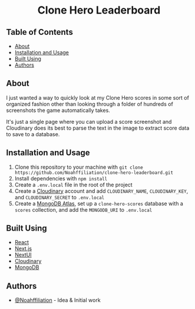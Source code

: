 <h1 align="center">Clone Hero Leaderboard</h1>

## Table of Contents
- [About](#about)
- [Installation and Usage](#install_and_usage)
- [Built Using](#built_using)
- [Authors](#authors)

## About <a name = "about"></a>
I just wanted a way to quickly look at my Clone Hero scores in some sort of organized fashion other than looking through a folder of hundreds of screenshots the game automatically takes.

It's just a single page where you can upload a score screenshot and Cloudinary does its best to parse the text in the image to extract score data to save to a database.

## Installation and Usage <a name = "install_and_usage"></a>
1. Clone this repository to your machine with `git clone https://github.com/Noahffiliation/clone-hero-leaderboard.git`
2. Install dependencies with `npm install`
3. Create a `.env.local` file in the root of the project
4. Create a [Cloudinary](https://cloudinary.com/users/register_free) account and add `CLOUDINARY_NAME`, `CLOUDINARY_KEY`, and `CLOUDINARY_SECRET` to `.env.local`
5. Create a [MongoDB Atlas](https://www.mongodb.com/cloud/atlas/register), set up a `clone-hero-scores` database with a `scores` collection, and add the `MONGODB_URI` to `.env.local`

## Built Using <a name = "built_using"></a>
- [React](https://react.dev/)
- [Next.js](https://nextjs.org/)
- [NextUI](https://nextui.org/)
- [Cloudinary](https://cloudinary.com/)
- [MongoDB](https://www.mongodb.com/atlas)

## Authors <a name = "authors"></a>
- [@Noahffiliation](https://github.com/Noahffiliation) - Idea & Initial work
